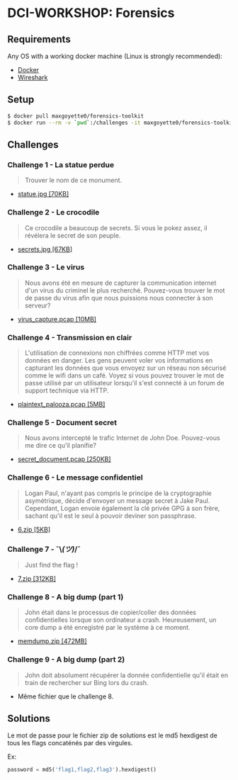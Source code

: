 # DCI-WORKSHOP: Forensics

## Requirements
Any OS with a working docker machine (Linux is strongly recommended):
* [Docker](https://docs.docker.com/install/linux/docker-ce/ubuntu/)
* [Wireshark](https://www.wireshark.org/#download) 

## Setup
```bash
$ docker pull maxgoyette0/forensics-toolkit
$ docker run --rm -v `pwd`:/challenges -it maxgoyette0/forensics-toolkit
``` 

## Challenges

### Challenge 1 - La statue perdue
> Trouver le nom de ce monument.

* [statue.jpg [70KB]](https://drive.google.com/open?id=1T5yR3bXpMQG0aV0ScTUneiBLZWo29N1t)

### Challenge 2 - Le crocodile
> Ce crocodile a beaucoup de secrets. Si vous le pokez assez, il révélera le secret de son peuple.

* [secrets.jpg [67KB]](https://drive.google.com/open?id=1vcmGJh3luvfv6xtEFSguWL50NKLjWgHE)

### Challenge 3 - Le virus
> Nous avons été en mesure de capturer la communication internet d'un virus du criminel le plus recherché. Pouvez-vous trouver le mot de passe du virus afin que nous puissions nous connecter à son serveur?
* [virus_capture.pcap [10MB]](https://drive.google.com/open?id=1HSv5zVV6do0ESq_IEQGHlLR37OjHhGHy)

### Challenge 4 - Transmission en clair

> L'utilisation de connexions non chiffrées comme HTTP met vos données en danger. Les gens peuvent voler vos informations en capturant les données que vous envoyez sur un réseau non sécurisé comme le wifi dans un café.
Voyez si vous pouvez trouver le mot de passe utilisé par un utilisateur lorsqu'il s'est connecté à un forum de support technique via HTTP.
* [plaintext_palooza.pcap [5MB]](https://drive.google.com/open?id=1nEFsgFhBRm5b9nbhBa1k1taJIlabpKF_)

### Challenge 5 - Document secret
> Nous avons intercepté le trafic Internet de John Doe. Pouvez-vous me dire ce qu'il planifie?

* [secret_document.pcap [250KB]](https://drive.google.com/open?id=1gw1AGDWIePXoC9efBsSH1cV_SizySsTz)

### Challenge 6 - Le message confidentiel
> Logan Paul, n'ayant pas compris le principe de la cryptographie asymétrique, décide d'envoyer un message secret à Jake Paul. Cependant, Logan envoie également la clé privée GPG à son frère, sachant qu'il est le seul à pouvoir deviner son passphrase. 

* [6.zip [5KB]](https://drive.google.com/open?id=1hN6lQ9Rj4xLcG7qWaKl_gijGMe7Rc16Z)

### Challenge 7 - ¯\\_(ツ)_/¯
> Just find the flag !

* [7.zip [312KB]](https://drive.google.com/open?id=1iVm83Jh7ex6YhFtAiGub08UclRfu_hY3)

### Challenge 8 - A big dump (part 1)
> John était dans le processus de copier/coller des données confidentielles lorsque son ordinateur a crash. Heureusement, un core dump a été enregistré par le système à ce moment.

* [memdump.zip [472MB]](https://drive.google.com/open?id=1PGQTbDzc7SWJ9fXTj0-KnRawJHRdvzYu)

### Challenge 9 - A big dump (part 2)
> John doit absolument récupérer la donnée confidentielle qu'il était en train de rechercher sur Bing lors du crash.

* Même fichier que le challenge 8.

## Solutions
Le mot de passe pour le fichier zip de solutions est le md5 hexdigest de tous les flags concaténés par des virgules.

Ex:
```python
password = md5('flag1,flag2,flag3').hexdigest()
```
